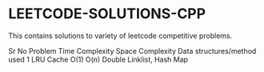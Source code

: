 # LEETCODE-SOLUTIONS-CPP

This contains solutions to variety of leetcode competitive problems.

Sr No	Problem	Time Complexity	Space Complexity	Data structures/method used
1	LRU Cache	O(1)	O(n)	Double Linklist, Hash Map

